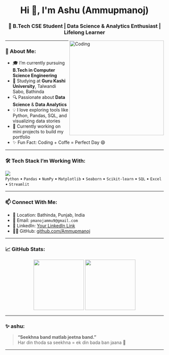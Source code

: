 <h1 align="center">Hi 👋, I'm Ashu (Ammupmanoj)</h1>
<h3 align="center">🚀 B.Tech CSE Student | Data Science & Analytics Enthusiast | Lifelong Learner</h3>

<img align="right" alt="Coding" width="300" src="https://media.giphy.com/media/qgQUggAC3Pfv687qPC/giphy.gif">

---

### 💫 About Me:
- 🎓 I’m currently pursuing **B.Tech in Computer Science Engineering**
- 🏫 Studying at **Guru Kashi University**, Talwandi Sabo, Bathinda
- 🔍 Passionate about **Data Science** & **Data Analytics**
- 💡 I love exploring tools like Python, Pandas, SQL, and visualizing data stories
- 🧠 Currently working on mini projects to build my portfolio
- ✨ Fun Fact: Coding + Coffe = Perfect Day 😄

---

### 🛠️ Tech Stack I’m Working With:
<img src="https://skillicons.dev/icons?i=python,git,github,vscode,sqlite" /><br>
`Python` • `Pandas` • `NumPy` • `Matplotlib` • `Seaborn` • `Scikit-learn` • `SQL` • `Excel` • `Streamlit`

---

### 📫 Connect With Me:
- 📍 Location: Bathinda, Punjab, India
- 💌 Email: `pmanojammu9@gmail.com`
- 💼 LinkedIn: [Your LinkedIn Link](https://linkedin.com)
- 🧑‍💻 GitHub: [github.com/Ammupmanoj](https://github.com/Ammupmanoj)

---

### 📈 GitHub Stats:
<p align="center">
  <img src="https://github-readme-stats.vercel.app/api?username=Ammupmanoj&show_icons=true&theme=radical" height="160"/>
  <img src="https://github-readme-stats.vercel.app/api/top-langs/?username=Ammupmanoj&layout=compact&theme=radical" height="160"/>
</p>

---

### ✨ ashu:
> **“Seekhna band matlab jeetna band.”**  
> Har din thoda sa seekhna = ek din bada ban jaana 💫

---
